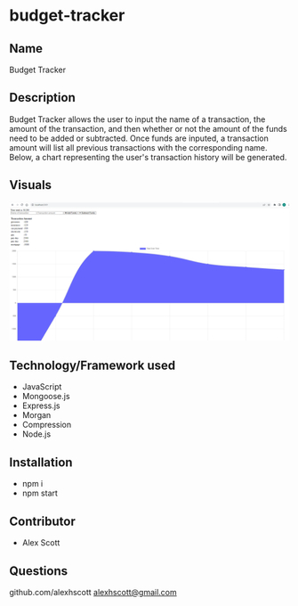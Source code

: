 # budget-tracker

## Name

Budget Tracker

## Description

Budget Tracker allows the user to input the name of a transaction, the amount of the transaction, and then whether or not the amount of the funds need to be added or subtracted. Once funds are inputed, a transaction amount will list all previous transactions with the corresponding name. Below, a chart representing the user's transaction history will be generated.

## Visuals

![dashboard](./public/images/budget-tracker.png)

## Technology/Framework used

- JavaScript
- Mongoose.js
- Express.js
- Morgan
- Compression
- Node.js

## Installation

- npm i
- npm start

## Contributor

* Alex Scott

## Questions

github.com/alexhscott
alexhscott@gmail.com